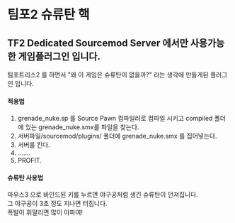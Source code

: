 # 팀포2 슈류탄 핵

## TF2 Dedicated Sourcemod Server 에서만 사용가능한 게임플러그인 입니다.  

팀포트리스2 를 하면서 "왜 이 게임은 슈류탄이 없을까?" 라는 생각에 만들게된 플러그인 입니다.  
  
#### 적용법  

 1. grenade_nuke.sp 를 Source Pawn 컴파일러로 컴파일 시키고 compiled 폴더에 있는 grenade_nuke.smx를 파일을 찾는다.  
 2. 서버파일/sourcemod/plugins/ 폴더에 grenade_nuke.smx 를 집어넣는다.
 3. 서버를 킨다.
 4. .......
 5. PROFIT.


#### 슈류탄 사용법  
마우스3 으로 바인드된 키를 누르면 야구공처럼 생긴 슈류탄이 던져집니다.  
그 야구공이 3초 정도 지나면 터집니다.  
폭발이 휘말리면 많이 아파여! 

